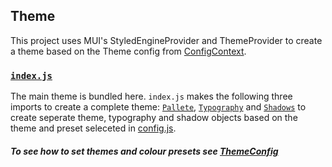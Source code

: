 ## Theme

This project uses MUI's StyledEngineProvider and ThemeProvider to create a theme based on the Theme config from [ConfigContext](/src/contexts/ConfigContext.jsx). 

### [`index.js`](/src/themes/index.jsx)

The main theme is bundled here. `index.js` makes the following three imports to create a complete theme: [`Pallete`](/src/themes/palette.jsx), [`Typography`](/src/themes/typography.jsx) and [`Shadows`](/src/themes/shadows.jsx) to create seperate theme, typography and shadow objects based on the theme and preset seleceted in [config.js](/src/config.js).


##### To see how to set themes and colour presets see [ThemeConfig](/docs/ThemesConfig.md)



